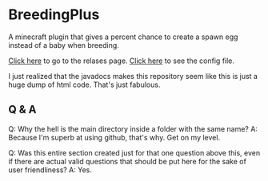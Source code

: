 # BreedingPlus
A minecraft plugin that gives a percent chance to create a spawn egg instead of a baby when breeding.

[Click here](https://github.com/Aquafina-water-bottle/BreedingPlus/releases) to go to the relases page.
[Click here](BreedingPlus/src/main/resources/assets/breedingplus/default.conf) to see the config file. 

I just realized that the javadocs makes this repository seem like this is just a huge dump of html code. That's just fabulous.

## Q & A
Q: Why the hell is the main directory inside a folder with the same name?
A: Because I'm superb at using github, that's why. Get on my level.

Q: Was this entire section created just for that one question above this, even if there are actual valid questions that should be put here for the sake of user friendliness?
A: Yes.
